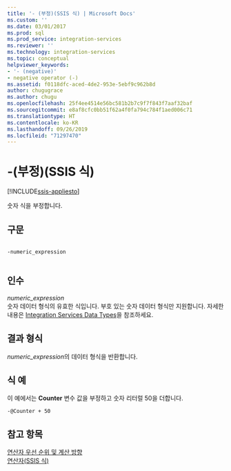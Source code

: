 ```yaml
---
title: '- (부정)(SSIS 식) | Microsoft Docs'
ms.custom: ''
ms.date: 03/01/2017
ms.prod: sql
ms.prod_service: integration-services
ms.reviewer: ''
ms.technology: integration-services
ms.topic: conceptual
helpviewer_keywords:
- '- (negative)'
- negative operator (-)
ms.assetid: f0118dfc-aced-4de2-953e-5ebf9c962b8d
author: chugugrace
ms.author: chugu
ms.openlocfilehash: 25f4ee4514e56bc581b2b7c9f7f843f7aaf32baf
ms.sourcegitcommit: e8af8cfc0bb51f62a4f0fa794c784f1aed006c71
ms.translationtype: HT
ms.contentlocale: ko-KR
ms.lasthandoff: 09/26/2019
ms.locfileid: "71297470"
---
```

# <a name="--negate-ssis-expression"></a>-(부정)(SSIS 식)

[!INCLUDE[ssis-appliesto](../../includes/ssis-appliesto-ssvrpluslinux-asdb-asdw-xxx.md)]


  숫자 식을 부정합니다.  
  
## <a name="syntax"></a>구문  
  
```  
  
-numeric_expression  
  
```  
  
## <a name="arguments"></a>인수  
 *numeric_expression*  
 숫자 데이터 형식의 유효한 식입니다. 부호 있는 숫자 데이터 형식만 지원합니다. 자세한 내용은 [Integration Services Data Types](../../integration-services/data-flow/integration-services-data-types.md)을 참조하세요.  
  
## <a name="result-types"></a>결과 형식  
 *numeric_expression*의 데이터 형식을 반환합니다.  
  
## <a name="expression-examples"></a>식 예  
 이 예에서는 **Counter** 변수 값을 부정하고 숫자 리터럴 50을 더합니다.  
  
```  
-@Counter + 50  
```  
  
## <a name="see-also"></a>참고 항목  
 [연산자 우선 순위 및 계산 방향](../../integration-services/expressions/operator-precedence-and-associativity.md)   
 [연산자&#40;SSIS 식&#41;](../../integration-services/expressions/operators-ssis-expression.md)  
  
  
